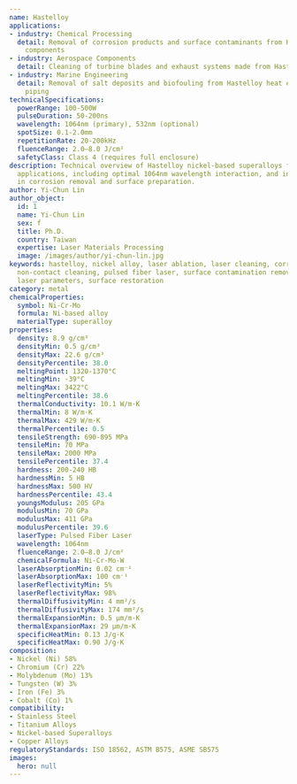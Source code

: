 ```yaml
---
name: Hastelloy
applications:
- industry: Chemical Processing
  detail: Removal of corrosion products and surface contaminants from Hastelloy reactor
    components
- industry: Aerospace Components
  detail: Cleaning of turbine blades and exhaust systems made from Hastelloy alloys
- industry: Marine Engineering
  detail: Removal of salt deposits and biofouling from Hastelloy heat exchangers and
    piping
technicalSpecifications:
  powerRange: 100-500W
  pulseDuration: 50-200ns
  wavelength: 1064nm (primary), 532nm (optional)
  spotSize: 0.1-2.0mm
  repetitionRate: 20-200kHz
  fluenceRange: 2.0–8.0 J/cm²
  safetyClass: Class 4 (requires full enclosure)
description: Technical overview of Hastelloy nickel-based superalloys for laser cleaning
  applications, including optimal 1064nm wavelength interaction, and industrial applications
  in corrosion removal and surface preparation.
author: Yi-Chun Lin
author_object:
  id: 1
  name: Yi-Chun Lin
  sex: f
  title: Ph.D.
  country: Taiwan
  expertise: Laser Materials Processing
  image: /images/author/yi-chun-lin.jpg
keywords: hastelloy, nickel alloy, laser ablation, laser cleaning, corrosion removal,
  non-contact cleaning, pulsed fiber laser, surface contamination removal, industrial
  laser parameters, surface restoration
category: metal
chemicalProperties:
  symbol: Ni-Cr-Mo
  formula: Ni-based alloy
  materialType: superalloy
properties:
  density: 8.9 g/cm³
  densityMin: 0.5 g/cm³
  densityMax: 22.6 g/cm³
  densityPercentile: 38.0
  meltingPoint: 1320-1370°C
  meltingMin: -39°C
  meltingMax: 3422°C
  meltingPercentile: 38.6
  thermalConductivity: 10.1 W/m·K
  thermalMin: 8 W/m·K
  thermalMax: 429 W/m·K
  thermalPercentile: 0.5
  tensileStrength: 690-895 MPa
  tensileMin: 70 MPa
  tensileMax: 2000 MPa
  tensilePercentile: 37.4
  hardness: 200-240 HB
  hardnessMin: 5 HB
  hardnessMax: 500 HV
  hardnessPercentile: 43.4
  youngsModulus: 205 GPa
  modulusMin: 70 GPa
  modulusMax: 411 GPa
  modulusPercentile: 39.6
  laserType: Pulsed Fiber Laser
  wavelength: 1064nm
  fluenceRange: 2.0–8.0 J/cm²
  chemicalFormula: Ni-Cr-Mo-W
  laserAbsorptionMin: 0.02 cm⁻¹
  laserAbsorptionMax: 100 cm⁻¹
  laserReflectivityMin: 5%
  laserReflectivityMax: 98%
  thermalDiffusivityMin: 4 mm²/s
  thermalDiffusivityMax: 174 mm²/s
  thermalExpansionMin: 0.5 µm/m·K
  thermalExpansionMax: 29 µm/m·K
  specificHeatMin: 0.13 J/g·K
  specificHeatMax: 0.90 J/g·K
composition:
- Nickel (Ni) 58%
- Chromium (Cr) 22%
- Molybdenum (Mo) 13%
- Tungsten (W) 3%
- Iron (Fe) 3%
- Cobalt (Co) 1%
compatibility:
- Stainless Steel
- Titanium Alloys
- Nickel-based Superalloys
- Copper Alloys
regulatoryStandards: ISO 18562, ASTM B575, ASME SB575
images:
  hero: null
---
```

